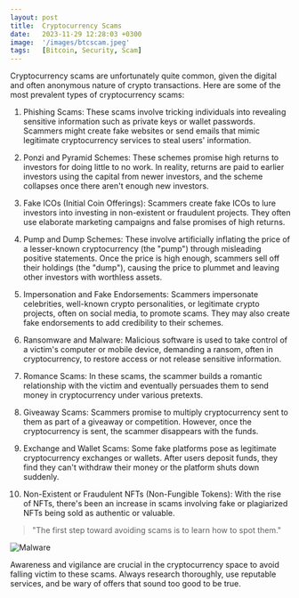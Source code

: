 ```yaml
---
layout: post
title:  Cryptocurrency Scams
date:   2023-11-29 12:28:03 +0300
image:  '/images/btcscam.jpeg'
tags:   [Bitcoin, Security, Scam]
---
```

Cryptocurrency scams are unfortunately quite common, given the digital and often anonymous nature of crypto transactions. Here are some of the most prevalent types of cryptocurrency scams:


1. Phishing Scams: These scams involve tricking individuals into revealing sensitive information such as private keys or wallet passwords. Scammers might create fake websites or send emails that mimic legitimate cryptocurrency services to steal users' information.

2. Ponzi and Pyramid Schemes: These schemes promise high returns to investors for doing little to no work. In reality, returns are paid to earlier investors using the capital from newer investors, and the scheme collapses once there aren't enough new investors.

3. Fake ICOs (Initial Coin Offerings): Scammers create fake ICOs to lure investors into investing in non-existent or fraudulent projects. They often use elaborate marketing campaigns and false promises of high returns.

4. Pump and Dump Schemes: These involve artificially inflating the price of a lesser-known cryptocurrency (the "pump") through misleading positive statements. Once the price is high enough, scammers sell off their holdings (the "dump"), causing the price to plummet and leaving other investors with worthless assets.

5. Impersonation and Fake Endorsements: Scammers impersonate celebrities, well-known crypto personalities, or legitimate crypto projects, often on social media, to promote scams. They may also create fake endorsements to add credibility to their schemes.

6. Ransomware and Malware: Malicious software is used to take control of a victim's computer or mobile device, demanding a ransom, often in cryptocurrency, to restore access or not release sensitive information.

7. Romance Scams: In these scams, the scammer builds a romantic relationship with the victim and eventually persuades them to send money in cryptocurrency under various pretexts.

8. Giveaway Scams: Scammers promise to multiply cryptocurrency sent to them as part of a giveaway or competition. However, once the cryptocurrency is sent, the scammer disappears with the funds.

9. Exchange and Wallet Scams: Some fake platforms pose as legitimate cryptocurrency exchanges or wallets. After users deposit funds, they find they can't withdraw their money or the platform shuts down suddenly.

10. Non-Existent or Fraudulent NFTs (Non-Fungible Tokens): With the rise of NFTs, there's been an increase in scams involving fake or plagiarized NFTs being sold as authentic or valuable.

> "The first step toward avoiding scams is to learn how to spot them."


![Malware]({{site.baseurl}}/images/malwareexample.png)

Awareness and vigilance are crucial in the cryptocurrency space to avoid falling victim to these scams. Always research thoroughly, use reputable services, and be wary of offers that sound too good to be true.
